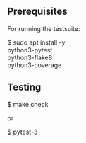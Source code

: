 ## Prerequisites

For running the testsuite:

$ sudo apt install -y \
      python3-pytest \
      python3-flake8 \
      python3-coverage


## Testing

$ make check

or

$ pytest-3
